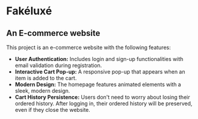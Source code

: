 # Fakéluxé 

## An E-commerce website

<p>This project is an e-commerce website with the following features:</p>

<ul>
  <li><strong>User Authentication:</strong> Includes login and sign-up functionalities with email validation during registration.</li>
  <li><strong>Interactive Cart Pop-up:</strong> A responsive pop-up that appears when an item is added to the cart.</li>
  <li><strong>Modern Design:</strong> The homepage features animated elements with a sleek, modern design.</li>
  <li><strong>Cart History Persistence:</strong> Users don't need to worry about losing their ordered history. After logging in, their ordered history will be preserved, even if they close the website.</li>
</ul>
